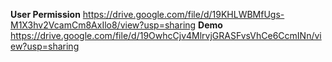 **User Permission**
https://drive.google.com/file/d/19KHLWBMfUgs-M1X3hv2VcamCm8AxIlo8/view?usp=sharing
**Demo**
https://drive.google.com/file/d/19OwhcCjv4MlrvjGRASFvsVhCe6CcmINn/view?usp=sharing 
